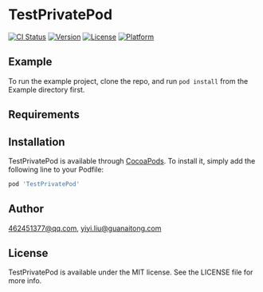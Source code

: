 # TestPrivatePod

[![CI Status](https://img.shields.io/travis/462451377@qq.com/TestPrivatePod.svg?style=flat)](https://travis-ci.org/462451377@qq.com/TestPrivatePod)
[![Version](https://img.shields.io/cocoapods/v/TestPrivatePod.svg?style=flat)](https://cocoapods.org/pods/TestPrivatePod)
[![License](https://img.shields.io/cocoapods/l/TestPrivatePod.svg?style=flat)](https://cocoapods.org/pods/TestPrivatePod)
[![Platform](https://img.shields.io/cocoapods/p/TestPrivatePod.svg?style=flat)](https://cocoapods.org/pods/TestPrivatePod)

## Example

To run the example project, clone the repo, and run `pod install` from the Example directory first.

## Requirements

## Installation

TestPrivatePod is available through [CocoaPods](https://cocoapods.org). To install
it, simply add the following line to your Podfile:

```ruby
pod 'TestPrivatePod'
```

## Author

462451377@qq.com, yiyi.liu@guanaitong.com

## License

TestPrivatePod is available under the MIT license. See the LICENSE file for more info.
